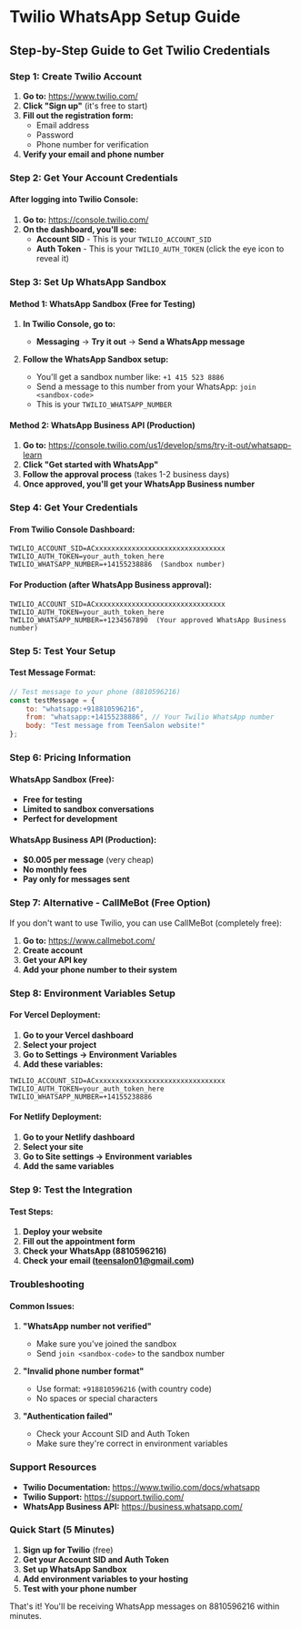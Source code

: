 # Twilio WhatsApp Setup Guide

## Step-by-Step Guide to Get Twilio Credentials

### Step 1: Create Twilio Account

1. **Go to:** https://www.twilio.com/
2. **Click "Sign up"** (it's free to start)
3. **Fill out the registration form:**
   - Email address
   - Password
   - Phone number for verification
4. **Verify your email and phone number**

### Step 2: Get Your Account Credentials

#### After logging into Twilio Console:

1. **Go to:** https://console.twilio.com/
2. **On the dashboard, you'll see:**
   - **Account SID** - This is your `TWILIO_ACCOUNT_SID`
   - **Auth Token** - This is your `TWILIO_AUTH_TOKEN` (click the eye icon to reveal it)

### Step 3: Set Up WhatsApp Sandbox

#### Method 1: WhatsApp Sandbox (Free for Testing)

1. **In Twilio Console, go to:**
   - **Messaging** → **Try it out** → **Send a WhatsApp message**

2. **Follow the WhatsApp Sandbox setup:**
   - You'll get a sandbox number like: `+1 415 523 8886`
   - Send a message to this number from your WhatsApp: `join <sandbox-code>`
   - This is your `TWILIO_WHATSAPP_NUMBER`

#### Method 2: WhatsApp Business API (Production)

1. **Go to:** https://console.twilio.com/us1/develop/sms/try-it-out/whatsapp-learn
2. **Click "Get started with WhatsApp"**
3. **Follow the approval process** (takes 1-2 business days)
4. **Once approved, you'll get your WhatsApp Business number**

### Step 4: Get Your Credentials

#### From Twilio Console Dashboard:

```
TWILIO_ACCOUNT_SID=ACxxxxxxxxxxxxxxxxxxxxxxxxxxxxxxxx
TWILIO_AUTH_TOKEN=your_auth_token_here
TWILIO_WHATSAPP_NUMBER=+14155238886  (Sandbox number)
```

#### For Production (after WhatsApp Business approval):

```
TWILIO_ACCOUNT_SID=ACxxxxxxxxxxxxxxxxxxxxxxxxxxxxxxxx
TWILIO_AUTH_TOKEN=your_auth_token_here
TWILIO_WHATSAPP_NUMBER=+1234567890  (Your approved WhatsApp Business number)
```

### Step 5: Test Your Setup

#### Test Message Format:
```javascript
// Test message to your phone (8810596216)
const testMessage = {
    to: "whatsapp:+918810596216",
    from: "whatsapp:+14155238886", // Your Twilio WhatsApp number
    body: "Test message from TeenSalon website!"
};
```

### Step 6: Pricing Information

#### WhatsApp Sandbox (Free):
- **Free for testing**
- **Limited to sandbox conversations**
- **Perfect for development**

#### WhatsApp Business API (Production):
- **$0.005 per message** (very cheap)
- **No monthly fees**
- **Pay only for messages sent**

### Step 7: Alternative - CallMeBot (Free Option)

If you don't want to use Twilio, you can use CallMeBot (completely free):

1. **Go to:** https://www.callmebot.com/
2. **Create account**
3. **Get your API key**
4. **Add your phone number to their system**

### Step 8: Environment Variables Setup

#### For Vercel Deployment:
1. **Go to your Vercel dashboard**
2. **Select your project**
3. **Go to Settings → Environment Variables**
4. **Add these variables:**

```
TWILIO_ACCOUNT_SID=ACxxxxxxxxxxxxxxxxxxxxxxxxxxxxxxxx
TWILIO_AUTH_TOKEN=your_auth_token_here
TWILIO_WHATSAPP_NUMBER=+14155238886
```

#### For Netlify Deployment:
1. **Go to your Netlify dashboard**
2. **Select your site**
3. **Go to Site settings → Environment variables**
4. **Add the same variables**

### Step 9: Test the Integration

#### Test Steps:
1. **Deploy your website**
2. **Fill out the appointment form**
3. **Check your WhatsApp (8810596216)**
4. **Check your email (teensalon01@gmail.com)**

### Troubleshooting

#### Common Issues:

1. **"WhatsApp number not verified"**
   - Make sure you've joined the sandbox
   - Send `join <sandbox-code>` to the sandbox number

2. **"Invalid phone number format"**
   - Use format: `+918810596216` (with country code)
   - No spaces or special characters

3. **"Authentication failed"**
   - Check your Account SID and Auth Token
   - Make sure they're correct in environment variables

### Support Resources

- **Twilio Documentation:** https://www.twilio.com/docs/whatsapp
- **Twilio Support:** https://support.twilio.com/
- **WhatsApp Business API:** https://business.whatsapp.com/

### Quick Start (5 Minutes)

1. **Sign up for Twilio** (free)
2. **Get your Account SID and Auth Token**
3. **Set up WhatsApp Sandbox**
4. **Add environment variables to your hosting**
5. **Test with your phone number**

That's it! You'll be receiving WhatsApp messages on 8810596216 within minutes.
